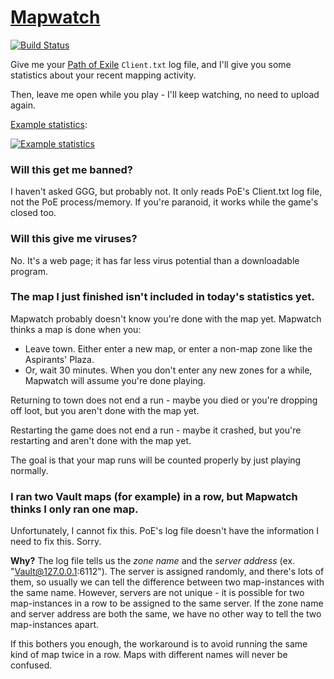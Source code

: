 # [Mapwatch](https://erosson.github.io/mapwatch)

[![Build Status](https://travis-ci.org/erosson/mapwatch.svg?branch=master)](https://travis-ci.org/erosson/mapwatch)

Give me your [Path of Exile](https://www.pathofexile.com) `Client.txt` log file, and I'll give you some statistics about your recent mapping activity.

Then, leave me open while you play - I'll keep watching, no need to upload again.

[Example statistics](https://imgur.com/gGA5Ara):

[![Example statistics](https://imgur.com/gGA5Ara.png)](https://imgur.com/gGA5Ara)

### Will this get me banned?

I haven't asked GGG, but probably not. It only reads PoE's Client.txt log file, not the PoE process/memory. If you're paranoid, it works while the game's closed too.

### Will this give me viruses?

No. It's a web page; it has far less virus potential than a downloadable program.

### The map I just finished isn't included in today's statistics yet.

Mapwatch probably doesn't know you're done with the map yet. Mapwatch thinks a map is done when you:

* Leave town. Either enter a new map, or enter a non-map zone like the Aspirants' Plaza.
* Or, wait 30 minutes. When you don't enter any new zones for a while, Mapwatch will assume you're done playing.

Returning to town does not end a run - maybe you died or you're dropping off loot, but you aren't done with the map yet.

Restarting the game does not end a run - maybe it crashed, but you're restarting and aren't done with the map yet.

The goal is that your map runs will be counted properly by just playing normally.

### I ran two Vault maps (for example) in a row, but Mapwatch thinks I only ran one map.

Unfortunately, I cannot fix this. PoE's log file doesn't have the information I need to fix this. Sorry.

**Why?** The log file tells us the *zone name* and the *server address* (ex. "Vault@127.0.0.1:6112"). The server is assigned randomly, and there's lots of them, so usually we can tell the difference between two map-instances with the same name. However, servers are not unique - it is possible for two map-instances in a row to be assigned to the same server. If the zone name and server address are both the same, we have no other way to tell the two map-instances apart.

If this bothers you enough, the workaround is to avoid running the same kind of map twice in a row. Maps with different names will never be confused.
